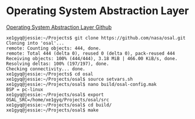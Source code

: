 Operating System Abstraction Layer
==

[Operating System Abstraction Layer Github](https://github.com/nasa/osal)

    xe1gyq@jessie:~/Projects$ git clone https://github.com/nasa/osal.git
    Cloning into 'osal'...
    remote: Counting objects: 444, done.
    remote: Total 444 (delta 0), reused 0 (delta 0), pack-reused 444
    Receiving objects: 100% (444/444), 3.18 MiB | 466.00 KiB/s, done.
    Resolving deltas: 100% (197/197), done.
    Checking connectivity... done.
    xe1gyq@jessie:~/Projects$ cd osal
    xe1gyq@jessie:~/Projects/osal$ source setvars.sh
    xe1gyq@jessie:~/Projects/osal$ nano build/osal-config.mak
    BSP = pc-linux
    xe1gyq@jessie:~/Projects/osal$ export OSAL_SRC=/home/xe1gyq/Projects/osal/src
    xe1gyq@jessie:~/Projects/osal$ cd build/
    xe1gyq@jessie:~/Projects/osal$ make
